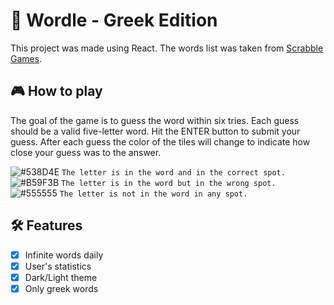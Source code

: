 # :game_die: Wordle - Greek Edition

This project was made using React. The words list was taken from [Scrabble Games](https://sites.google.com/site/dimizaro/lexiko/lexeis5grammaton).

##  :video_game: How to play

The goal of the game is to guess the word within six tries. Each guess should be a valid five-letter word. Hit the ENTER button to submit your guess. After each guess the color of the tiles will change to indicate how close your guess was to the answer.

![#538D4E](https://via.placeholder.com/15/538D4E/000000?text=+) `The letter is in the word and in the correct spot.` <br />
![#B59F3B](https://via.placeholder.com/15/B59F3B/000000?text=+) `The letter is in the word but in the wrong spot.`  <br />
![#555555](https://via.placeholder.com/15/555555/000000?text=+) `The letter is not in the word in any spot.` <br />

##  :hammer_and_wrench: Features
- [x] Infinite words daily <br />
- [x] User's statistics <br />
- [x] Dark/Light theme <br />
- [x] Only greek words <br />
